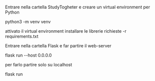 Entrare nella cartella StudyTogheter e creare un virtual environment per Python

python3 -m venv venv

attivato il virtual environment installare le librerie richieste -r requirements.txt

Entrare nella cartella Flask e far partire il web-server

flask run --host 0.0.0.0

per farlo partire solo su localhost

flask run
